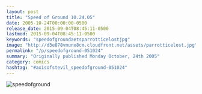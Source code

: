 ```yaml
---
layout: post
title: "Speed of Ground 10.24.05"
date: 2005-10-24T00:00:00-0500
release_date: 2015-09-04T08:45:11-0500
lastmod: 2015-09-04T08:45:11-0500
keywords: "speedofgroundaetsparrotticelostjpg"
image: "http://d3e878vmunx8cm.cloudfront.net/assets/parrotticelost.jpg"
permalink: "/p/speedofground-051024"
summary: "Originally published Monday October, 24th 2005"
category: comics
hashtag: "#axisofstevil_speedofground-051024"
---
```


![speedofground](http://d3e878vmunx8cm.cloudfront.net/assets/parrotticelost.jpg)
